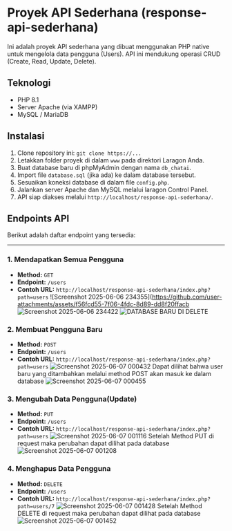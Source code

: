 # Proyek API Sederhana (response-api-sederhana)

Ini adalah proyek API sederhana yang dibuat menggunakan PHP native untuk mengelola data pengguna (Users). API ini mendukung operasi CRUD (Create, Read, Update, Delete).

## Teknologi
* PHP 8.1
* Server Apache (via XAMPP)
* MySQL / MariaDB

## Instalasi
1.  Clone repository ini: `git clone https://...`
2.  Letakkan folder proyek di dalam `www` pada direktori Laragon Anda.
3.  Buat database baru di phpMyAdmin dengan nama `db_chatai`.
4.  Import file `database.sql` (jika ada) ke dalam database tersebut.
5.  Sesuaikan koneksi database di dalam file `config.php`.
6.  Jalankan server Apache dan MySQL melalui laragon Control Panel.
7.  API siap diakses melalui `http://localhost/response-api-sederhana/`.

## Endpoints API

Berikut adalah daftar endpoint yang tersedia:

---

### 1. Mendapatkan Semua Pengguna
* **Method:** `GET`
* **Endpoint:** `/users`
* **Contoh URL:** `http://localhost/response-api-sederhana/index.php?path=users`
  ![Screenshot 2025-06-06 234355](https://github.com/user-attachments/assets/f56fcd55-7f06-4fdc-8d89-dd8f20ffacb
  ![Screenshot 2025-06-06 234422](https://github.com/user-attachments/assets/27b611b4-cc70-4b29-ad3d-93d801ffffa8)
![DATABASE BARU DI DELETE](https://github.com/user-attachments/assets/168f6cae-c60e-40fc-b81d-4372e3eefcda)

### 2. Membuat Pengguna Baru
* **Method:** `POST`
* **Endpoint:** `/users`
* **Contoh URL:** `http://localhost/response-api-sederhana/index.php?path=users`
  ![Screenshot 2025-06-07 000432](https://github.com/user-attachments/assets/4a9071aa-4ced-4f2f-bea1-38be15cada58)
  Dapat dilihat bahwa user baru yang ditambahkan melalui method POST akan masuk ke dalam database
  ![Screenshot 2025-06-07 000455](https://github.com/user-attachments/assets/c0938b5a-fb33-42ab-849a-050d0dcc1ac9)

### 3. Mengubah Data Pengguna(Update)
* **Method:** `PUT`
* **Endpoint:** `/users`
* **Contoh URL:** `http://localhost/response-api-sederhana/index.php?path=users`
  ![Screenshot 2025-06-07 001116](https://github.com/user-attachments/assets/d6a8f5e3-5a77-4d17-9d6b-5b657b94e2af)
  Setelah Method PUT di request maka perubahan dapat dilihat pada database
  ![Screenshot 2025-06-07 001208](https://github.com/user-attachments/assets/4259a1a8-629a-4fda-ae33-d3c8e720a7f0)

### 4. Menghapus Data Pengguna
* **Method:** `DELETE`
* **Endpoint:** `/users`
* **Contoh URL:** `http://localhost/response-api-sederhana/index.php?path=users/7`
  ![Screenshot 2025-06-07 001428](https://github.com/user-attachments/assets/baa01407-1826-4071-bf65-484b455f0522)
   Setelah Method DELETE di request maka perubahan dapat dilihat pada database
  ![Screenshot 2025-06-07 001452](https://github.com/user-attachments/assets/4f3d43a3-1edd-4ee5-8bed-577ebea1d6b2)




  

  


